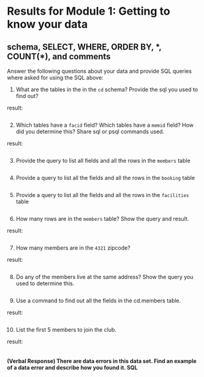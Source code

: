# Results for Module 1: Getting to know your data

## schema, SELECT, WHERE, ORDER BY, *, COUNT(\*), and comments

Answer the following questions about your data and provide SQL queries where asked for using the SQL above:

1.  What are the tables in the in the `cd` schema? Provide the sql you used to find out?

result: 

``` SQL

```

2.  Which tables have a `facid` field? Which tables have a `memid` field? How did you determine this? Share sql or psql commands used.

result:

``` SQL

```

3.  Provide the query to list all fields and all the rows in the `members` table

``` SQL

```

4.  Provide a query to list all the fields and all the rows in the `booking` table

``` SQL

```

5.  Provide a query to list all the fields and all the rows in the `facilities` table

``` SQL

```

6.  How many rows are in the `members` table? Show the query and result.

result: 

``` SQL

```

7. How many members are in the `4321` zipcode?

result:

``` SQL

``` 

8. Do any of the members live at the same address? Show the query you used to determine this.

``` SQL

```

9. Use a command to find out all the fields in the cd.members table.

result:

```

``` 

10. List the first 5 members to join the club. 

result: 

``` SQL

```

#### (Verbal Response) There are data errors in this data set.  Find an example of a data error and describe how you found it. SQL